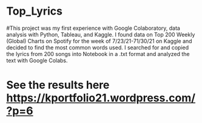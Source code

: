 # Top_Lyrics
#This project was my first experience with Google Colaboratory, data analysis with Python, Tableau, and Kaggle. I found data on Top 200 Weekly (Global) Charts on Spotify for the week of 7/23/21-71/30/21 on Kaggle and decided to find the most common words used. I searched for and copied the lyrics from 200 songs into Notebook in a .txt format and analyzed the text with Google Colabs. 
# See the results here https://kportfolio21.wordpress.com/?p=6
